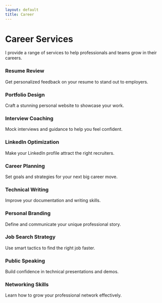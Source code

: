 ```yaml
---
layout: default
title: Career
---
```


# Career Services

I provide a range of services to help professionals and teams grow in their careers.

<div class="grid">
  <div class="card"><h3>Resume Review</h3><p>Get personalized feedback on your resume to stand out to employers.</p></div>
  <div class="card"><h3>Portfolio Design</h3><p>Craft a stunning personal website to showcase your work.</p></div>
  <div class="card"><h3>Interview Coaching</h3><p>Mock interviews and guidance to help you feel confident.</p></div>
  <div class="card"><h3>LinkedIn Optimization</h3><p>Make your LinkedIn profile attract the right recruiters.</p></div>
  <div class="card"><h3>Career Planning</h3><p>Set goals and strategies for your next big career move.</p></div>
  <div class="card"><h3>Technical Writing</h3><p>Improve your documentation and writing skills.</p></div>
  <div class="card"><h3>Personal Branding</h3><p>Define and communicate your unique professional story.</p></div>
  <div class="card"><h3>Job Search Strategy</h3><p>Use smart tactics to find the right job faster.</p></div>
  <div class="card"><h3>Public Speaking</h3><p>Build confidence in technical presentations and demos.</p></div>
  <div class="card"><h3>Networking Skills</h3><p>Learn how to grow your professional network effectively.</p></div>
</div>

